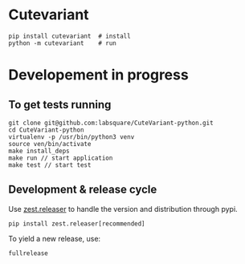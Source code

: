 # Cutevariant

    pip install cutevariant  # install
    python -m cutevariant    # run


# Developement in progress
## To get tests running

	git clone git@github.com:labsquare/CuteVariant-python.git
	cd CuteVariant-python
	virtualenv -p /usr/bin/python3 venv
	source ven/bin/activate
	make install_deps
	make run // start application
	make test // start test


## Development & release cycle
Use [zest.releaser](https://zestreleaser.readthedocs.io) to handle the version and distribution through pypi.

    pip install zest.releaser[recommended]

To yield a new release, use:

    fullrelease
